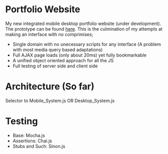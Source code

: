 Portfolio Website
=================

My new integrated mobile desktop portfolio website (under development). The prototype can be found [here](http://jacobfriesen.xen.prgmr.com:9002). This is the culmination of my attempts at making an interface with no comprimises; 
 
 * Single domain with no unecessary scripts for any interface (A problem with most media query based adaptations)
 * Full AJAX page loads (only about 20ms) yet fully bookmarkable
 * A unified object oriented approach for all the JS
 * Full testing of server side and client side

Architecture (So far)
=====================               

Selector
to
Mobile_System.js
OR
Desktop_System.js

Testing
=======
 * Base: Mocha.js
 * Assertions: Chai.js
 * Stubs and Such: Sinon.js


